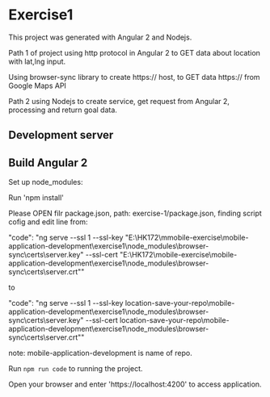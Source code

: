 # Exercise1

This project was generated with Angular 2 and Nodejs.



Path 1 of project using http protocol in Angular 2 to GET data about location with lat,lng input.


Using browser-sync library to create https:// host, to GET data https:// from Google Maps API


Path 2 using Nodejs to create service, get request from Angular 2, processing and return goal data.

## Development server

## Build Angular 2

Set up node_modules:



Run 'npm install'



Please OPEN filr package.json, path: exercise-1/package.json, finding script cofig and edit line from:



"code": "ng serve --ssl 1 --ssl-key \"E:\\HK172\\mmobile-exercise\\mobile-application-development\\exercise1\\node_modules\\browser-sync\\certs\\server.key\" --ssl-cert \"E:\\HK172\\mobile-exercise\\mobile-application-development\\exercise1\\node_modules\\browser-sync\\certs\\server.crt\""

to


"code": "ng serve --ssl 1 --ssl-key location-save-your-repo\\mobile-application-development\\exercise1\\node_modules\\browser-sync\\certs\\server.key\" --ssl-cert location-save-your-repo\\mobile-application-development\\exercise1\\node_modules\\browser-sync\\certs\\server.crt\""


note: mobile-application-development is name of repo.



Run `npm run code` to running the project.


Open your browser and enter 'https://localhost:4200' to access application.